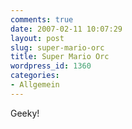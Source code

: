 ```yaml
---
comments: true
date: 2007-02-11 10:07:29
layout: post
slug: super-mario-orc
title: Super Mario Orc
wordpress_id: 1360
categories:
- Allgemein
---
```




Geeky!
